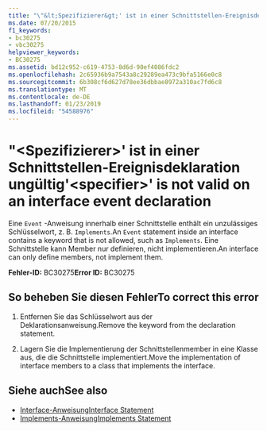 ```yaml
---
title: "\"&lt;Spezifizierer&gt;' ist in einer Schnittstellen-Ereignisdeklaration ungültig"
ms.date: 07/20/2015
f1_keywords:
- bc30275
- vbc30275
helpviewer_keywords:
- BC30275
ms.assetid: bd12c952-c619-4753-8d6d-90ef4086fdc2
ms.openlocfilehash: 2c65936b9a7543a8c29289ea473c9bfa5166e0c8
ms.sourcegitcommit: 6b308cf6d627d78ee36dbbae8972a310ac7fd6c8
ms.translationtype: MT
ms.contentlocale: de-DE
ms.lasthandoff: 01/23/2019
ms.locfileid: "54588976"
---
```

# <a name="ltspecifiergt-is-not-valid-on-an-interface-event-declaration"></a><span data-ttu-id="78a2a-102">"&lt;Spezifizierer&gt;' ist in einer Schnittstellen-Ereignisdeklaration ungültig</span><span class="sxs-lookup"><span data-stu-id="78a2a-102">'&lt;specifier&gt;' is not valid on an interface event declaration</span></span>
<span data-ttu-id="78a2a-103">Eine `Event` -Anweisung innerhalb einer Schnittstelle enthält ein unzulässiges Schlüsselwort, z. B. `Implements`.</span><span class="sxs-lookup"><span data-stu-id="78a2a-103">An `Event` statement inside an interface contains a keyword that is not allowed, such as `Implements`.</span></span> <span data-ttu-id="78a2a-104">Eine Schnittstelle kann Member nur definieren, nicht implementieren.</span><span class="sxs-lookup"><span data-stu-id="78a2a-104">An interface can only define members, not implement them.</span></span>  
  
 <span data-ttu-id="78a2a-105">**Fehler-ID:** BC30275</span><span class="sxs-lookup"><span data-stu-id="78a2a-105">**Error ID:** BC30275</span></span>  
  
## <a name="to-correct-this-error"></a><span data-ttu-id="78a2a-106">So beheben Sie diesen Fehler</span><span class="sxs-lookup"><span data-stu-id="78a2a-106">To correct this error</span></span>  
  
1.  <span data-ttu-id="78a2a-107">Entfernen Sie das Schlüsselwort aus der Deklarationsanweisung.</span><span class="sxs-lookup"><span data-stu-id="78a2a-107">Remove the keyword from the declaration statement.</span></span>  
  
2.  <span data-ttu-id="78a2a-108">Lagern Sie die Implementierung der Schnittstellenmember in eine Klasse aus, die die Schnittstelle implementiert.</span><span class="sxs-lookup"><span data-stu-id="78a2a-108">Move the implementation of interface members to a class that implements the interface.</span></span>  
  
## <a name="see-also"></a><span data-ttu-id="78a2a-109">Siehe auch</span><span class="sxs-lookup"><span data-stu-id="78a2a-109">See also</span></span>
- [<span data-ttu-id="78a2a-110">Interface-Anweisung</span><span class="sxs-lookup"><span data-stu-id="78a2a-110">Interface Statement</span></span>](../../visual-basic/language-reference/statements/interface-statement.md)
- [<span data-ttu-id="78a2a-111">Implements-Anweisung</span><span class="sxs-lookup"><span data-stu-id="78a2a-111">Implements Statement</span></span>](../../visual-basic/language-reference/statements/implements-statement.md)
